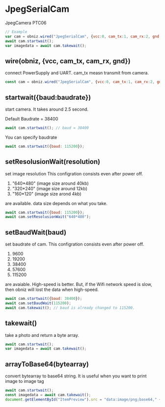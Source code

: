 # JpegSerialCam
JpegCamera PTC06

```Javascript
// Example
var cam = obniz.wired("JpegSerialCam", {vcc:0, cam_tx:1, cam_rx:2, gnd:3});
await cam.startwait();
var imagedata = await cam.takewait();
```

## wire(obniz, {vcc, cam_tx, cam_rx, gnd})
connect PowerSupply and UART.
cam_tx measn transmit from camera.

```Javascript
const cam = obniz.wired("JpegSerialCam", {vcc:0, cam_tx:1, cam_rx:2, gnd:3});
```

## startwait({baud:baudrate})
start camera.
It takes around 2.5 second.

Default Baudrate = 38400
```Javascript
await cam.startwait(); // baud = 38400
```
You can specify baudrate
```Javascript
await cam.startwait({baud: 115200});
```

## setResolusionWait(resolution)
set image resolution
This configration consists even after power off.

1. "640*480" (image size around 40kb)
2. "320*240" (image size around 12kb)
3. "160*120" (image size arond 4kb)

are available.
data size depends on what you take.
```Javascript
await cam.startwait({baud: 115200});
await cam.setResolusionWait("640*480");
```

## setBaudWait(baud)
set baudrate of cam.
This configration consists even after power off.

1. 9600
2. 19200
3. 38400
4. 57600
5. 115200

are avaiable.
High-speed is better. But, if the Wifi network speed is slow, then obniz will lost the data when high-speed.

```Javascript
await cam.startwait({baud: 38400});
await cam.setBaudWait(115200);
await cam.takewait(); // baud is already changed to 115200.
```

## takewait()
take a photo and return a byte array.

```Javascript
await cam.startwait();
var imagedata = await cam.takewait();
```

## arrayToBase64(bytearray)
convert bytearray to base64 string.
It is useful when you want to print image to image tag

```Javascript
await cam.startwait();
const imagedata = await cam.takewait();
document.getElementById("ItemPreview").src = "data:image/png;base64," + cam.arrayToBase64(imagedata);
```